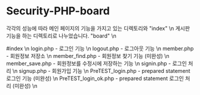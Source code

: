 # Security-PHP-board


각각의 성능에 따라 메인 페이지의 기능을 가지고 있는 디렉토리와 "index" \n
게시판 기능을 하는 디렉토리로 나누었습니다. "board" \n


#index \n
login.php - 로그인 기능 \n
logout.php - 로그아웃 기능 \n
member.php - 회원정보 저장소 \n
member_find.php - 회원정보 찾기 기능 (미완성) \n
member_save.php - 회원정보를 수정시에 저장하는 기능 \n
signin.php - 로그인 처리 \n
signup.php - 회원가입 기능 \n
PreTEST_login.php - prepared statement 로그인 기능 (미완성) \n
PreTEST_login_ok.php - prepared statement 로그인 처리 (미완성) \n
